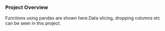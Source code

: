 ### Project Overview

 Functions using pandas are shown here.Data slicing, dropping columns etc can be seen in this project.


